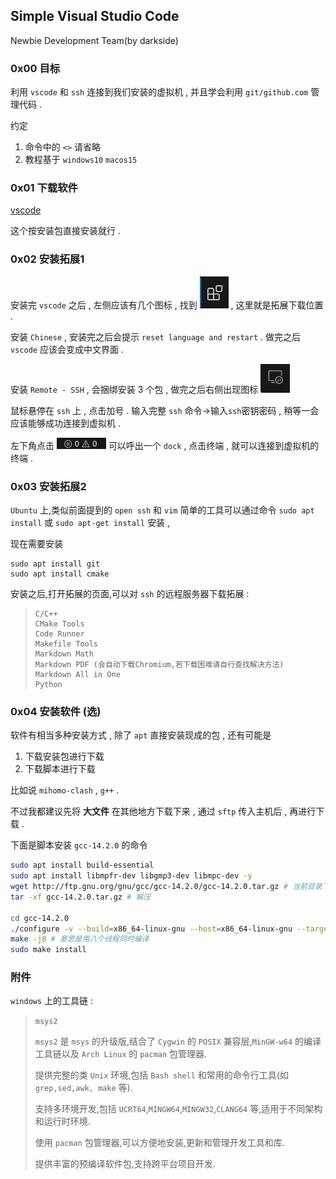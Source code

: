 ## Simple Visual Studio Code

Newbie Development Team(by darkside)

### 0x00 目标

利用 `vscode` 和 `ssh` 连接到我们安装的虚拟机 , 并且学会利用 `git/github.com` 管理代码 .

约定

1. 命令中的 `<>` 请省略
2. 教程基于 `windows10` `macos15`

### 0x01 下载软件

[vscode](https://code.visualstudio.com/)

这个按安装包直接安装就行 .

### 0x02 安装拓展1

安装完 `vscode` 之后 , 左侧应该有几个图标 , 找到 ![](2-1.png) , 这里就是拓展下载位置 .

安装 `Chinese` , 安装完之后会提示 `reset language and restart` . 做完之后 `vscode` 应该会变成中文界面 .

安装 `Remote - SSH` , 会捆绑安装 3 个包 , 做完之后右侧出现图标 ![](2-2.png)

鼠标悬停在 `ssh` 上 , 点击加号 . 输入完整 `ssh` 命令->输入`ssh`密钥密码 , 稍等一会应该能够成功连接到虚拟机 .

左下角点击 ![](2-3.png) 可以呼出一个 `dock` , 点击终端 , 就可以连接到虚拟机的终端 .

### 0x03 安装拓展2

`Ubuntu` 上,类似前面提到的 `open ssh` 和 `vim` 简单的工具可以通过命令 `sudo apt install` 或 `sudo apt-get install` 安装 ,

现在需要安装 

```
sudo apt install git
sudo apt install cmake
```

安装之后,打开拓展的页面,可以对 `ssh` 的远程服务器下载拓展 :

> ```
> C/C++
> CMake Tools
> Code Runner
> Makefile Tools
> Markdown Math
> Markdown PDF (会自动下载Chromium,若下载困难请自行查找解决方法)
> Markdown All in One
> Python
> ```

### 0x04 安装软件 (选)

软件有相当多种安装方式 , 除了 `apt` 直接安装现成的包 , 还有可能是 

1. 下载安装包进行下载
2. 下载脚本进行下载

比如说 `mihomo-clash` , `g++` . 

不过我都建议先将 **大文件** 在其他地方下载下来 , 通过 `sftp` 传入主机后 , 再进行下载 .

下面是脚本安装 `gcc-14.2.0` 的命令

```bash
sudo apt install build-essential
sudo apt install libmpfr-dev libgmp3-dev libmpc-dev -y
wget http://ftp.gnu.org/gnu/gcc/gcc-14.2.0/gcc-14.2.0.tar.gz # 当前目录下载 , 建议先下载再传入虚拟机 , 然后省略这条命令
tar -xf gcc-14.2.0.tar.gz # 解压

cd gcc-14.2.0
./configure -v --build=x86_64-linux-gnu --host=x86_64-linux-gnu --target=x86_64-linux-gnu --prefix=/usr/local/gcc-14.2.0 --enable-checking=release --enable-languages=c,c++ --disable-multilib --program-suffix=-14.2.0
make -j8 # 意思是用八个线程同时编译
sudo make install
```

### 附件

`windows` 上的工具链 :

> `msys2`
> 
> `msys2` 是 `msys` 的升级版,结合了 `Cygwin` 的 `POSIX` 兼容层,`MinGW-w64` 的编译工具链以及 `Arch Linux` 的 `pacman` 包管理器.
> 
> 提供完整的类 `Unix` 环境,包括 `Bash shell` 和常用的命令行工具(如 `grep,sed,awk, make` 等).
> 
> 支持多环境开发,包括 `UCRT64`,`MINGW64`,`MINGW32`,`CLANG64` 等,适用于不同架构和运行时环境.
> 
> 使用 `pacman` 包管理器,可以方便地安装,更新和管理开发工具和库.
> 
> 提供丰富的预编译软件包,支持跨平台项目开发.